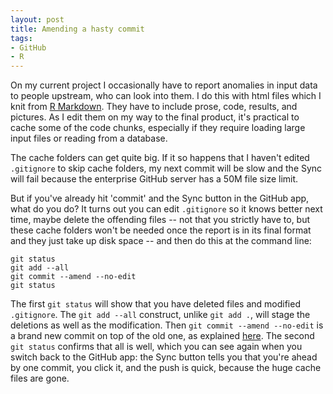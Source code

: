 ```yaml
---
layout: post
title: Amending a hasty commit
tags:
- GitHub
- R
---
```

On my current project I occasionally have to report anomalies in input data to people upstream, who can look into them. I do this with html files which I knit from [R Markdown](http://rmarkdown.rstudio.com). They have to include prose, code, results, and pictures. As I edit them on my way to the final product, it's practical to cache some of the code chunks, especially if they require loading large input files or reading from a database.

The cache folders can get quite big. If it so happens that I haven't edited `.gitignore` to skip cache folders, my next commit will be slow and the Sync will fail because the enterprise GitHub server has a 50M file size limit.

But if you've already hit 'commit' and the Sync button in the GitHub app, what do you do? It turns out you can edit `.gitignore` so it knows better next time, maybe delete the offending files -- not that you strictly have to, but these cache folders won't be needed once the report is in its final format and they just take up disk space -- and then do this at the command line:

```
git status
git add --all
git commit --amend --no-edit
git status
```

The first `git status` will show that you have deleted files and modified `.gitignore`. The `git add --all` construct, unlike `git add .`, will stage the deletions as well as the modification. Then `git commit --amend --no-edit` is a brand new commit on top of the old one, as explained [here](https://www.atlassian.com/git/tutorials/rewriting-history/git-commit--amend/). The second `git status` confirms that all is well, which you can see again when you switch back to the GitHub app: the Sync button tells you that you're ahead by one commit, you click it, and the push is quick, because the huge cache files are gone.
